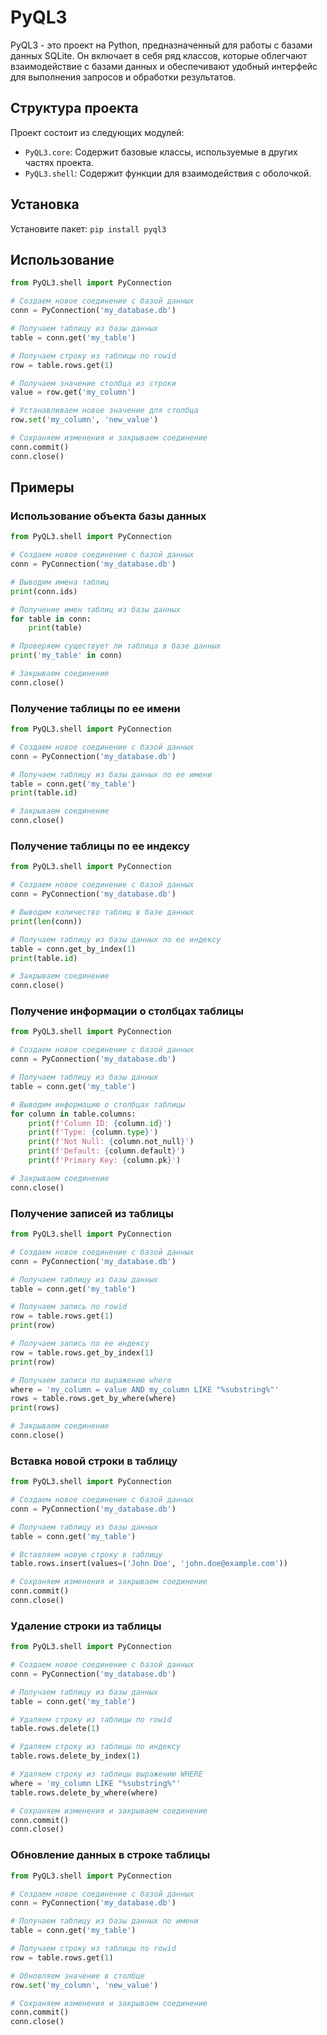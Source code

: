 # PyQL3

PyQL3 - это проект на Python, предназначенный для работы с базами данных SQLite. Он включает в себя ряд классов, которые
облегчают взаимодействие с базами данных и обеспечивают удобный интерфейс для выполнения запросов и обработки
результатов.

## Структура проекта

Проект состоит из следующих модулей:

- `PyQL3.core`: Содержит базовые классы, используемые в других частях проекта.
- `PyQL3.shell`: Содержит функции для взаимодействия с оболочкой.

## Установка

Установите пакет: `pip install pyql3`

## Использование

```python
from PyQL3.shell import PyConnection

# Создаем новое соединение с базой данных
conn = PyConnection('my_database.db')

# Получаем таблицу из базы данных
table = conn.get('my_table')

# Получаем строку из таблицы по rowid
row = table.rows.get(1)

# Получаем значение столбца из строки
value = row.get('my_column')

# Устанавливаем новое значение для столбца
row.set('my_column', 'new_value')

# Сохраняем изменения и закрываем соединение
conn.commit()
conn.close()
```

## Примеры

### Использование объекта базы данных

```python
from PyQL3.shell import PyConnection

# Создаем новое соединение с базой данных
conn = PyConnection('my_database.db')

# Выводим имена таблиц
print(conn.ids)

# Получение имен таблиц из базы данных
for table in conn:
    print(table)

# Проверяем существует ли таблица в базе данных
print('my_table' in conn)

# Закрываем соединение
conn.close()
```

### Получение таблицы по ее имени

```python
from PyQL3.shell import PyConnection

# Создаем новое соединение с базой данных
conn = PyConnection('my_database.db')

# Получаем таблицу из базы данных по ее имени
table = conn.get('my_table')
print(table.id)

# Закрываем соединение
conn.close()
```

### Получение таблицы по ее индексу

```python
from PyQL3.shell import PyConnection

# Создаем новое соединение с базой данных
conn = PyConnection('my_database.db')

# Выводим количество таблиц в базе данных
print(len(conn))

# Получаем таблицу из базы данных по ее индексу
table = conn.get_by_index(1)
print(table.id)

# Закрываем соединение
conn.close()
```

### Получение информации о столбцах таблицы

```python
from PyQL3.shell import PyConnection

# Создаем новое соединение с базой данных
conn = PyConnection('my_database.db')

# Получаем таблицу из базы данных
table = conn.get('my_table')

# Выводим информацию о столбцах таблицы
for column in table.columns:
    print(f'Column ID: {column.id}')
    print(f'Type: {column.type}')
    print(f'Not Null: {column.not_null}')
    print(f'Default: {column.default}')
    print(f'Primary Key: {column.pk}')

# Закрываем соединение
conn.close()
```

### Получение записей из таблицы

```python
from PyQL3.shell import PyConnection

# Создаем новое соединение с базой данных
conn = PyConnection('my_database.db')

# Получаем таблицу из базы данных
table = conn.get('my_table')

# Получаем запись по rowid
row = table.rows.get(1)
print(row)

# Получаем запись по ее индексу
row = table.rows.get_by_index(1)
print(row)

# Получаем записи по выражению where
where = 'my_column = value AND my_column LIKE "%substring%"'
rows = table.rows.get_by_where(where)
print(rows)

# Закрываем соединение
conn.close()
```

### Вставка новой строки в таблицу

```python
from PyQL3.shell import PyConnection

# Создаем новое соединение с базой данных
conn = PyConnection('my_database.db')

# Получаем таблицу из базы данных
table = conn.get('my_table')

# Вставляем новую строку в таблицу
table.rows.insert(values=('John Doe', 'john.doe@example.com'))

# Сохраняем изменения и закрываем соединение
conn.commit()
conn.close()
```

### Удаление строки из таблицы

```python
from PyQL3.shell import PyConnection

# Создаем новое соединение с базой данных
conn = PyConnection('my_database.db')

# Получаем таблицу из базы данных
table = conn.get('my_table')

# Удаляем строку из таблицы по rowid
table.rows.delete(1)

# Удаляем строку из таблицы по индексу
table.rows.delete_by_index(1)

# Удаляем строку из таблицы выражению WHERE
where = 'my_column LIKE "%substring%"'
table.rows.delete_by_where(where)

# Сохраняем изменения и закрываем соединение
conn.commit()
conn.close()
```

### Обновление данных в строке таблицы

```python
from PyQL3.shell import PyConnection

# Создаем новое соединение с базой данных
conn = PyConnection('my_database.db')

# Получаем таблицу из базы данных по имени
table = conn.get('my_table')

# Получаем строку из таблицы по rowid
row = table.rows.get(1)

# Обновляем значение в столбце
row.set('my_column', 'new_value')

# Сохраняем изменения и закрываем соединение
conn.commit()
conn.close()
```
